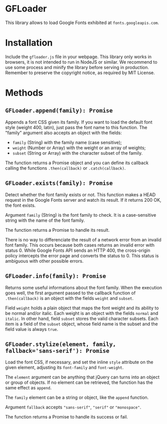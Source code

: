 # GFLoader

This library allows to load Google Fonts exhibited at `fonts.googleapis.com`.

# Installation

Include the `gfloader.js` file in your webpage. This library only works in
browsers, it is not intended to run in NodeJS or similar. We recommend to use
some process and minify the library before serving in production. Remember to
preserve the copyright notice, as required by MIT License.

# Methods

## `GFLoader.append(family): Promise`

Appends a font CSS given its family. If you want to load the default font style
(weight 400, latin), just pass the font name to this function. The "family"
argument also accepts an object with the fields:

 - `family` (String) with the family name (case sensitive);
 - `weight` (Number or Array) with the weight or an array of weights;
 - `subset` (String or Array) with the character subset of the family.

The function returns a Promise object and you can define its callback calling
the functions `.then(callback)` or `.catch(callback)`.

## `GFLoader.exists(family): Promise`

Detect whether the font family exists or not. This function makes a HEAD request
in the Google Fonts server and watch its result. If it returns 200 OK, the font
exists.

Argument `family` (String) is the font family to check. It is a case-sensitive
string with the name of the font family.

The function returns a Promise to handle its result.

There is no way to differenciate the result of a network error from an invalid
font family. This occurs because both cases returns an invalid error with status
0. While Google Fonts API sends an HTTP 400, the cross-origin policy intercepts
the error page and converts the status to 0. This status is ambiguous with other
possible errors.

## `GFLoader.info(family): Promise`

Returns some useful informations about the font family. When the execution goes
well, the first argument passed to the callback function of `.then(callback)` is
an object with the fields `weight` and `subset`.

Field `weight` holds a plain object that maps the font weight and its ability to
be normal and/or italic. Each weight is an object with the fields `normal` and
`italic`. In other hand, field `subset` stores the valid character subsets. Each
item is a field of the `subset` object, whose field name is the subset and the
field value is always `true`.

## `GFLoader.stylize(element, family, fallback='sans-serif'): Promise`

Load the font CSS, if necessary, and set the inline `style` attribute on the
given element, adjusting its `font-family` and `font-weight`.

The `element` argument can be anything that jQuery can turns into an object or
group of objects. If no element can be retrieved, the function has the same
effect as `append`.

The `family` element can be a string or object, like the `append` function.

Argument `fallback` accepts `"sans-serif"`, `"serif"` or `"monospace"`.

The function returns a Promise to handle its success or fail.
